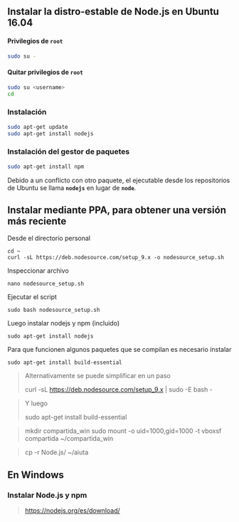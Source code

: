 ## Instalar la distro-estable de **Node.js** en Ubuntu 16.04 

#### Privilegios de `root`
```sh
sudo su -
```

#### Quitar privilegios de `root`
```sh
sudo su <username>
cd
```


### Instalación
```sh
sudo apt-get update
sudo apt-get install nodejs
```


### Instalación del gestor de paquetes
```sh
sudo apt-get install npm
```

Debido a un conflicto con otro paquete, el ejecutable desde los repositorios de Ubuntu se llama __`nodejs`__ en lugar de __`node`__.


## Instalar mediante PPA, para obtener una versión más reciente
Desde el directorio personal
```
cd ~
curl -sL https://deb.nodesource.com/setup_9.x -o nodesource_setup.sh
```

Inspeccionar archivo
```
nano nodesource_setup.sh
```

Ejecutar el script
```
sudo bash nodesource_setup.sh
```

Luego instalar nodejs y npm (incluido)
```
sudo apt-get install nodejs
```

Para que funcionen algunos paquetes que se compilan es necesario instalar
```
sudo apt-get install build-essential
```

> Alternativamente se puede simplificar en un paso
>
> curl -sL https://deb.nodesource.com/setup_9.x | sudo -E bash -

> Y luego
> 
> sudo apt-get install build-essential







> mkdir compartida_win
> sudo mount -o uid=1000,gid=1000 -t vboxsf compartida ~/compartida_win

> cp -r Node.js/ ~/aiuta


## En Windows

### Instalar Node.js y npm

> https://nodejs.org/es/download/
